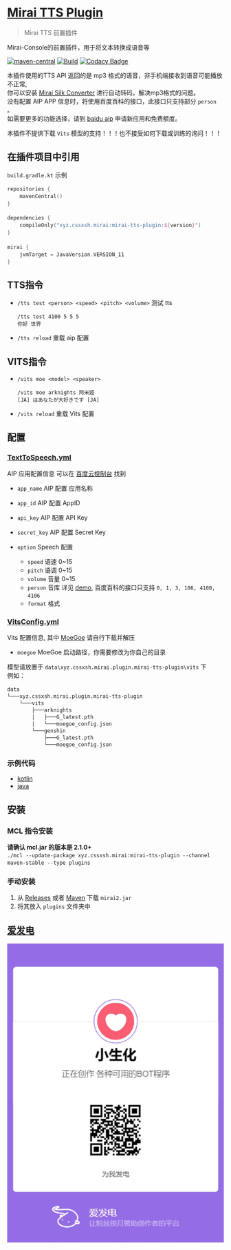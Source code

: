 # [Mirai TTS Plugin](https://github.com/cssxsh/mirai-tts-plugin)

> Mirai TTS 前置插件

Mirai-Console的前置插件，用于将文本转换成语音等  

[![maven-central](https://img.shields.io/maven-central/v/xyz.cssxsh.mirai/mirai-tts-plugin)](https://search.maven.org/artifact/xyz.cssxsh.mirai/mirai-tts-plugin)
[![Build](https://github.com/cssxsh/mirai-tts-plugin/actions/workflows/build.yml/badge.svg?branch=master)](https://github.com/cssxsh/mirai-tts-plugin/actions/workflows/build.yml)
[![Codacy Badge](https://app.codacy.com/project/badge/Grade/c10823fade1b4a6580ffb08a777c75f0)](https://www.codacy.com/gh/cssxsh/mirai-tts-plugin/dashboard?utm_source=github.com&amp;utm_medium=referral&amp;utm_content=cssxsh/mirai-tts-plugin&amp;utm_campaign=Badge_Grade)

本插件使用的TTS API 返回的是 mp3 格式的语音，非手机端接收到语音可能播放不正常,  
你可以安装 [Mirai Silk Converter](https://github.com/project-mirai/mirai-silk-converter) 进行自动转码，解决mp3格式的问题。  
没有配置 AIP APP 信息时，将使用百度百科的接口，此接口只支持部分 `person` 。  
如需要更多的功能选择，请到 [baidu aip](https://ai.baidu.com/ai-doc/SPEECH/qknh9i8ed#%E6%88%90%E4%B8%BA%E5%BC%80%E5%8F%91%E8%80%85)  申请新应用和免费额度。

本插件不提供下载 `Vits` 模型的支持！！！也不接受如何下载或训练的询问！！！

## 在插件项目中引用

`build.gradle.kt` 示例
```kotlin
repositories {
    mavenCentral()
}

dependencies {
    compileOnly("xyz.cssxsh.mirai:mirai-tts-plugin:${version}")
}

mirai {
    jvmTarget = JavaVersion.VERSION_11
}
```

## TTS指令

*   `/tts test <person> <speed> <pitch> <volume>` 测试 tts
    ```log
    /tts test 4100 5 5 5
    你好 世界
    ```

*   `/tts reload` 重载 aip 配置

## VITS指令

*   `/vits moe <model> <speaker>`
    ```log
    /vits moe arknights 阿米娅
    [JA] はあなたが大好きです [JA]
    ```
    
*   `/vits reload` 重载 Vits 配置

## 配置

### [TextToSpeech.yml](src/main/kotlin/xyz/cssxsh/mirai/tts/data/TextToSpeechConfig.kt)

AIP 应用配置信息 可以在 [百度云控制台](https://console.bce.baidu.com/ai/?fromai=1#/ai/speech/app/list) 找到

*   `app_name` AIP 配置 应用名称

*   `app_id` AIP 配置 AppID

*   `api_key` AIP 配置 API Key

*   `secret_key` AIP 配置 Secret Key

*   `option` Speech 配置
    *   `speed` 语速 0~15
    *   `pitch` 语调 0~15
    *   `volume` 音量 0~15
    *   `person` 音库 详见 [demo](example/demo.json), 百度百科的接口只支持 `0, 1, 3, 106, 4100, 4106`
    *   `format` 格式

### [VitsConfig.yml](src/main/kotlin/xyz/cssxsh/mirai/tts/data/VitsConfig.kt)

Vits 配置信息, 其中 [MoeGoe](https://github.com/CjangCjengh/MoeGoe/releases/latest) 请自行下载并解压

*  `moegoe` MoeGoe 启动路径，你需要修改为你自己的目录

模型请放置于 `data\xyz.cssxsh.mirai.plugin.mirai-tts-plugin\vits` 下  
例如：
```log
data
└───xyz.cssxsh.mirai.plugin.mirai-tts-plugin
    └───vits
        ├───arknights
        │   ├───G_latest.pth
        |   └───moegoe_config.json
        └───genshin
            ├───G_latest.pth
            └───moegoe_config.json
```

### 示例代码

*   [kotlin](src/main/kotlin/xyz/cssxsh/mirai/tts/command/TextToSpeechCommand.kt)
*   [java](src/test/java/xyz/cssxsh/mirai/test/MiraiTTSDemo.java)

## 安装

### MCL 指令安装

**请确认 mcl.jar 的版本是 2.1.0+**  
`./mcl --update-package xyz.cssxsh.mirai:mirai-tts-plugin --channel maven-stable --type plugins`

### 手动安装

1.  从 [Releases](https://github.com/cssxsh/mirai-tts-plugin/releases) 或者 [Maven](https://repo1.maven.org/maven2/xyz/cssxsh/mirai/mirai-tts-plugin/) 下载 `mirai2.jar`
2.  将其放入 `plugins` 文件夹中

## [爱发电](https://afdian.net/@cssxsh)

![afdian](.github/afdian.jpg)
